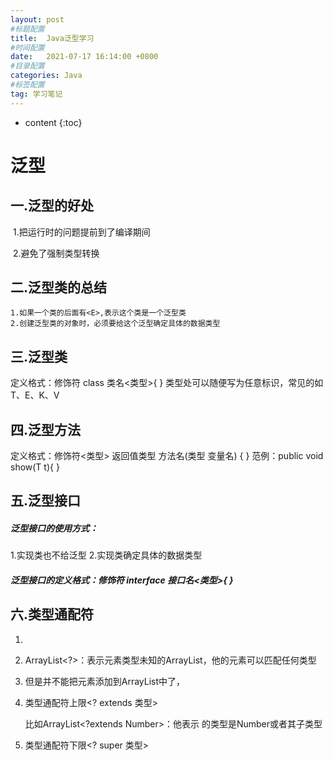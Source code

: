 ```yaml
---
layout: post
#标题配置
title:  Java泛型学习
#时间配置
date:   2021-07-17 16:14:00 +0800
#目录配置
categories: Java
#标签配置
tag: 学习笔记
---
```


* content
{:toc}


# 泛型

## 一.泛型的好处

​	1.把运行时的问题提前到了编译期间

​	2.避免了强制类型转换

## 二.泛型类的总结
	1.如果一个类的后面有<E>,表示这个类是一个泛型类
	2.创建泛型类的对象时，必须要给这个泛型确定具体的数据类型

## 三.泛型类
定义格式：修饰符 class 类名<类型>{    }
类型处可以随便写为任意标识，常见的如T、E、K、V

## 四.泛型方法
定义格式：修饰符<类型> 返回值类型 方法名(类型 变量名) {     }
范例：public<T> void show(T t){    }

## 五.泛型接口
##### 泛型接口的使用方式：

1.实现类也不给泛型
2.实现类确定具体的数据类型 

##### 泛型接口的定义格式：修饰符 interface 接口名<类型>{        }

## 六.类型通配符

1. <?>

2. ArrayList<?>：表示元素类型未知的ArrayList，他的元素可以匹配任何类型
3. 但是并不能把元素添加到ArrayList中了，

4. 类型通配符上限<? extends 类型>

   比如ArrayList<?extends Number>：他表示 的类型是Number或者其子类型

5. 类型通配符下限<? super 类型>